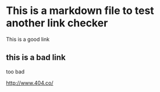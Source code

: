 # This is a markdown file to test another link checker

This is a good link

## this is a bad link

too bad

http://www.404.co/
